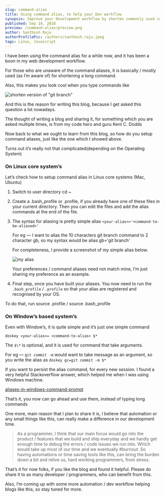 ```yaml
---
slug: command-alias
title: Using command alias, to help your Dev workflow
synopsis: Improve your Development workflow by shorten commonly used commands. And save yourself from Carpal Tunnel Syndrome. Mac / Linux and Windows users can follow this step-by-step guide, very easy to setup and be done with long typings of command
published: Sep 14, 2018
preview: /command-alias/preview.png
author: Santhosh Raju
authorProfilePic: /authors/santhosh.raju.jpeg
tags: Linux, Javascript
---
```


I have been using the command alias for a while now, and it has been a boon in
my web development workflow.

For those who are unaware of the command aliases, it is basically / mostly used
(as I’m aware of) for shortening a long command.

Also, this makes you look cool when you type commands like

![shorten version of "git branch"](/command-alias/screen-1.png)

And this is the reason for writing this blog, because I get asked this question
a lot nowadays.

The thought of writing a blog and sharing it, for something which you are asked
multiple times, is from my code hero and guru Kent C. Dodds

Now back to what we ought to learn from this blog, so how do you setup command
aliases, just like the one which I showed above.

Turns out it’s really not that complicated(depending on the Operating System)

### On Linux core system’s

Let’s check how to setup command alias in Linux core systems (Mac, Ubuntu)

1. Switch to user directory cd ~

2. Create a .bash_profile or .profile, if you already have one of these files in
   your current directory. Then you can edit the files and add the alias
   commands at the end of the file.

3. The syntax for aliasing is pretty simple alias
   `<your-alias>='<command-to-be-aliased>'`

   For eg — I want to alias the 10 characters git branch command to 2 character
   gb, so my syntax would be alias gb='git branch'

   For completeness, I provide a screenshot of my simple alias below.

   ![my alias](/command-alias/screen-2.png)

   Your preferences / command aliases need not match mine, I’m just sharing my
   preference as an example.

4. Final step, once you have built your aliases. You now need to run the
   `.bash_profile` / `.profile` so that your alias are registered and recognised
   by your OS.

To do that, run source .profile / source .bash_profile

### On Window’s based system’s

Even with Window’s, it is quite simple and it’s just one simple command

```shell
doskey <your-alias>= <command-to-alias> $*
```

The `$\*` is optional, and it is used for command that take arguments.

For eg — `git commit -m` would want to take message as an argument, so you write
the alias as `doskey gc=git commit -m $*`

If you want to persist the alias command, for every new session. I found a very
helpful Stackoverflow answer, which helped me when I was using Windows machine.

[aliases-in-windows-command-prompt](https://stackoverflow.com/questions/20530996/aliases-in-windows-command-prompt)

That’s it, you now can go ahead and use them, instead of typing long commands

One more, main reason that I plan to share it is, I believe that automation or
any small things like this, can really make a difference in our development
time.

> As a programmer, I think that our main focus would go into the product /
> features that we build and ship everyday and we hardly get enough time to
> debug the errors / code issues we run into. Which would take up most of our
> time and we eventually #burnout. So having automations or time saving tools
> like this, can bring the burden down a bit and relive us, hard working
> programmers, from stress.

That’s it for now folks, if you like the blog and found it helpful. Please do
share it to as many developer / programmers, who can benefit from this.

Also, I’m coming up with some more automation / dev workflow helping blogs like
this, so stay tuned for more.
